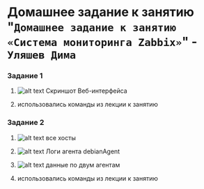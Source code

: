 # Домашнее задание к занятию "`Домашнее задание к занятию «Система мониторинга Zabbix»`" - `Уляшев Дима`




### Задание 1


1) ![alt text](https://github.com/slav1power/zabbix1/blob/main/img/1.png)
Скриншот Веб-интерфейса




2) использовались команды из лекции к занятию
### Задание 2

1) ![alt text](https://github.com/slav1power/zabbix1/blob/main/img/2.png)
все хосты

2) ![alt text](https://github.com/slav1power/zabbix1/blob/main/img/3.png)
Логи агента debianAgent

3) ![alt text](https://github.com/slav1power/zabbix1/blob/main/img/4.png)
данные по двум агентам
 
4) использовались команды из лекции к занятию
